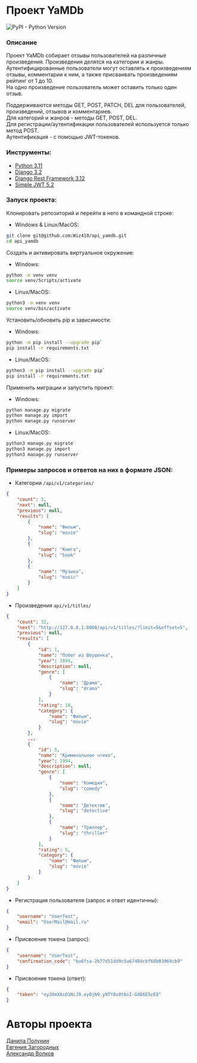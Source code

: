# Проект YaMDb
![PyPI - Python Version](https://img.shields.io/pypi/pyversions/Django?color=orange&link=https%3A%2F%2Fdocs.python.org%2F3.11%2F)


### Описание
Проект YaMDb собирает отзывы пользователей на различные произведения. Произведения делятся на категории и жанры.\
Аутентифицированные пользователи могут оставлять к произведениям отзывы, комментарии к ним, а также присваивать произведениям рейтинг от 1 до 10.\
На одно произведение пользователь может оставить только один отзыв.

Поддерживаются методы GET, POST, PATCH, DEL для пользователей, произведений, отзывов и комментариев.\
Для категорий и жанров - методы GET, POST, DEL.\
Для регистрации/аутентификации пользователей используется только метод POST.\
Аутентификация - с помощью JWT-токенов.
### Инструменты:
- [Python 3.11](https://docs.python.org/3.11/)
- [Django 3.2](https://docs.djangoproject.com/en/4.2/releases/3.2/)
- [Django Rest Framework 3.12](https://www.django-rest-framework.org/)
- [Simple JWT 5.2](https://django-rest-framework-simplejwt.readthedocs.io/en/latest/)
### Запуск проекта:
Клонировать репозиторий и перейти в него в командной строке:
- Windows & Linux/MacOS:
```bash
git clone git@github.com:Wiz410/api_yamdb.git
cd api_yamdb
```
Cоздать и активировать виртуальное окружение:
- Windows:
```bash
python -m venv venv
source venv/Scripts/activate
```
- Linux/MacOS:
```bash
python3 -m venv venv
source venv/bin/activate
```
Установить/обновить pip и зависимости:
- Windows:
```bash
python -m pip install --upgrade pip`
pip install -r requirements.txt
```
- Linux/MacOS:
```bash
python3 -m pip install --upgrade pip`
pip install -r requirements.txt
```

Применить миграции и запустить проект:
- Windows:
```bash
python manage.py migrate
python manage.py import
python manage.py runserver
```
- Linux/MacOS:
```bash
python3 manage.py migrate
python3 manage.py import
python3 manage.py runserver
```
### Примеры запросов и ответов на них в формате JSON:
- Категории `/api/v1/categories/`
```json
{
    "count": 3,
    "next": null,
    "previous": null,
    "results": [
        {
            "name": "Фильм",
            "slug": "movie"
        },
        {
            "name": "Книга",
            "slug": "book"
        },
        {
            "name": "Музыка",
            "slug": "music"
        }
    ]
}
```
- Произведения `api/v1/titles/`
```json
{
    "count": 32,
    "next": "http://127.0.0.1:8000/api/v1/titles/?limit=5&offset=5",
    "previous": null,
    "results": [
        {
            "id": 1,
            "name": "Побег из Шоушенка",
            "year": 1994,
            "description": null,
            "genre": [
                {
                    "name": "Драма",
                    "slug": "drama"
                }
            ],
            "rating": 10,
            "category": {
                "name": "Фильм",
                "slug": "movie"
            }
        },
        ...
        {
            "id": 5,
            "name": "Криминальное чтиво",
            "year": 1994,
            "description": null,
            "genre": [
                {
                    "name": "Комедия",
                    "slug": "comedy"
                },
                {
                    "name": "Детектив",
                    "slug": "detective"
                },
                {
                    "name": "Триллер",
                    "slug": "thriller"
                }
            ],
            "rating": 5,
            "category": {
                "name": "Фильм",
                "slug": "movie"
            }
        }
    ]
}
```
- Регистрация пользователя (запрос и ответ идентичны):
```json
{
    "username": "UserTest",
    "email": "UserMail@mail.ru"
}
```
- Присвоение токена (запрос):
```json
{
    "username": "UserTest",
    "confirmation_code": "bu6fsa-2b77d51dd9c5a6748dcbf60b03969cb9"
}
```
- Присвоение токена (ответ):
```json
{
    "token": "eyJ0eXAiO1NiJ9.eyOjN9.yNTY8v0tbsI-GdD6E5zEQ"
}
```
# Авторы проекта
[Данила Полунин](https://github.com/Wiz410)\
[Евгения Загородных](https://github.com/evgeniazagorodnykh)\
[Александр Волков](https://github.com/alextriano)
